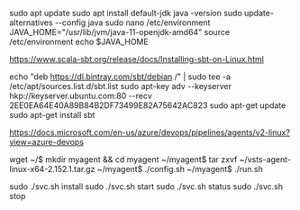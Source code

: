 sudo apt update
sudo apt install default-jdk
java -version
sudo update-alternatives --config java
sudo nano /etc/environment
JAVA_HOME="/usr/lib/jvm/java-11-openjdk-amd64"
source /etc/environment
echo $JAVA_HOME

https://www.scala-sbt.org/release/docs/Installing-sbt-on-Linux.html

echo "deb https://dl.bintray.com/sbt/debian /" | sudo tee -a /etc/apt/sources.list.d/sbt.list
sudo apt-key adv --keyserver hkp://keyserver.ubuntu.com:80 --recv 2EE0EA64E40A89B84B2DF73499E82A75642AC823
sudo apt-get update
sudo apt-get install sbt


https://docs.microsoft.com/en-us/azure/devops/pipelines/agents/v2-linux?view=azure-devops

wget <download url>
~/$ mkdir myagent && cd myagent
~/myagent$ tar zxvf ~/vsts-agent-linux-x64-2.152.1.tar.gz
~/myagent$ ./config.sh
~/myagent$ ./run.sh


sudo ./svc.sh install
sudo ./svc.sh start
sudo ./svc.sh status
sudo ./svc.sh stop
